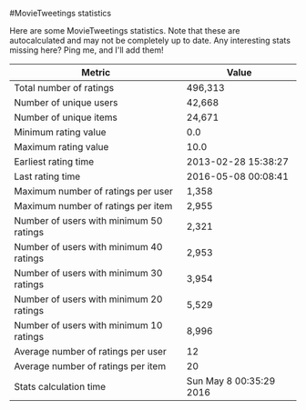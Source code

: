 #MovieTweetings statistics

Here are some MovieTweetings statistics. Note that these are autocalculated and may not be completely up to date. Any interesting stats missing here? Ping me, and I'll add them!

Metric | Value
--- | ---
Total number of ratings                 | 496,313
Number of unique users                  | 42,668
Number of unique items                  | 24,671
Minimum rating value                    | 0.0
Maximum rating value                    | 10.0
Earliest rating time                    | 2013-02-28 15:38:27
Last rating time                        | 2016-05-08 00:08:41
Maximum number of ratings per user      | 1,358
Maximum number of ratings per item      | 2,955
Number of users with minimum 50 ratings | 2,321
Number of users with minimum 40 ratings | 2,953
Number of users with minimum 30 ratings | 3,954
Number of users with minimum 20 ratings | 5,529
Number of users with minimum 10 ratings | 8,996
Average number of ratings per user      | 12
Average number of ratings per item      | 20
Stats calculation time                  | Sun May  8 00:35:29 2016

